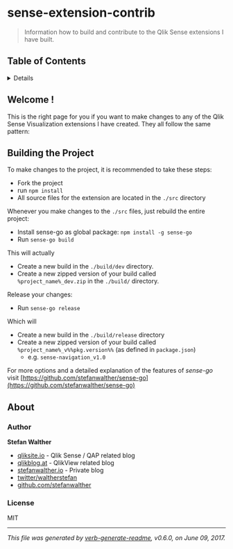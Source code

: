# sense-extension-contrib
> Information how to build and contribute to the Qlik Sense extensions I have built.

## Table of Contents

<details>
- [Welcome !](#welcome-)
- [Building the Project](#building-the-project)
- [About](#about)
  * [Author](#author)
  * [License](#license)

_(TOC generated by [verb](https://github.com/verbose/verb) using [markdown-toc](https://github.com/jonschlinkert/markdown-toc))_
</details>

## Welcome !

This is the right page for you if you want to make changes to any of the Qlik Sense Visualization extensions I have created.
They all follow the same pattern:

## Building the Project

To make changes to the project, it is recommended to take these steps:

* Fork the project
* run `npm install`
* All source files for the extension are located in the `./src` directory

Whenever you make changes to the `./src` files, just rebuild the entire project:

- Install sense-go as global package: `npm install -g sense-go`
- Run `sense-go build`

This will actually

- Create a new build in the `./build/dev` directory.
- Create a new zipped version of your build called `%project_name%_dev.zip` in the `./build/` directory.

Release your changes:

- Run `sense-go release`

Which will

- Create a new build in the `./build/release` directory
- Create a new zipped version of your build called `%project_name%_v%%pkg.version%%` (as defined in `package.json`)
    - e.g. `sense-navigation_v1.0`

For more options and a detailed explanation of the features of *sense-go* visit [https://github.com/stefanwalther/sense-go](https://github.com/stefanwalther/sense-go)

## About

### Author
**Stefan Walther**

* [qliksite.io](http://qliksite.io) - Qlik Sense / QAP related blog
* [qlikblog.at](http://qlikblog.at) - QlikView related blog
* [stefanwalther.io](http://stefanwalther.io) - Private blog
* [twitter/waltherstefan](http://twitter.com/waltherstefan)  
* [github.com/stefanwalther](http://github.com/stefanwalther)  

### License
MIT

***

_This file was generated by [verb-generate-readme](https://github.com/verbose/verb-generate-readme), v0.6.0, on June 09, 2017._

